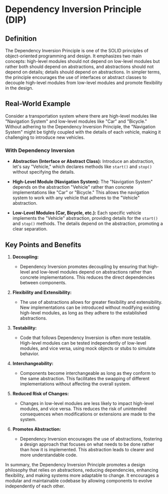 # Dependency Inversion Principle (DIP)

## Definition

The Dependency Inversion Principle is one of the SOLID principles of object-oriented programming and design. It emphasizes two main concepts: high-level modules should not depend on low-level modules but rather both should depend on abstractions, and abstractions should not depend on details; details should depend on abstractions. In simpler terms, the principle encourages the use of interfaces or abstract classes to decouple high-level modules from low-level modules and promote flexibility in the design.

## Real-World Example

Consider a transportation system where there are high-level modules like "Navigation System" and low-level modules like "Car" and "Bicycle." Without adhering to the Dependency Inversion Principle, the "Navigation System" might be tightly coupled with the details of each vehicle, making it challenging to introduce new vehicles.

### With Dependency Inversion

- **Abstraction (Interface or Abstract Class):** Introduce an abstraction, let's say "Vehicle," which declares methods like `start()` and `stop()` without specifying the details.

- **High-Level Module (Navigation System):** The "Navigation System" depends on the abstraction "Vehicle" rather than concrete implementations like "Car" or "Bicycle." This allows the navigation system to work with any vehicle that adheres to the "Vehicle" abstraction.

- **Low-Level Modules (Car, Bicycle, etc.):** Each specific vehicle implements the "Vehicle" abstraction, providing details for the `start()` and `stop()` methods. The details depend on the abstraction, promoting a clear separation.

## Key Points and Benefits

1. **Decoupling:**
   - Dependency Inversion promotes decoupling by ensuring that high-level and low-level modules depend on abstractions rather than concrete implementations. This reduces the direct dependencies between components.

2. **Flexibility and Extensibility:**
   - The use of abstractions allows for greater flexibility and extensibility. New implementations can be introduced without modifying existing high-level modules, as long as they adhere to the established abstractions.

3. **Testability:**
   - Code that follows Dependency Inversion is often more testable. High-level modules can be tested independently of low-level modules, and vice versa, using mock objects or stubs to simulate behavior.

4. **Interchangeability:**
   - Components become interchangeable as long as they conform to the same abstraction. This facilitates the swapping of different implementations without affecting the overall system.

5. **Reduced Risk of Changes:**
   - Changes in low-level modules are less likely to impact high-level modules, and vice versa. This reduces the risk of unintended consequences when modifications or extensions are made to the system.

6. **Promotes Abstraction:**
   - Dependency Inversion encourages the use of abstractions, fostering a design approach that focuses on what needs to be done rather than how it is implemented. This abstraction leads to clearer and more understandable code.

In summary, the Dependency Inversion Principle promotes a design philosophy that relies on abstractions, reducing dependencies, enhancing flexibility, and making systems more adaptable to change. It encourages a modular and maintainable codebase by allowing components to evolve independently of each other.
